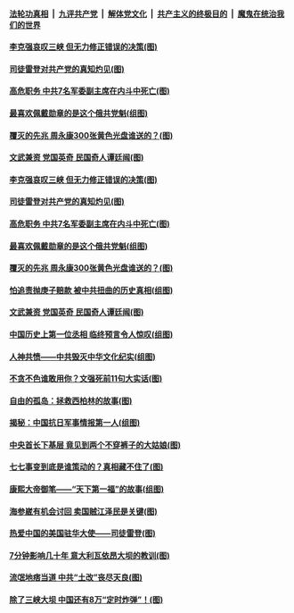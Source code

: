 ####  [法轮功真相](../../../../basic/blob/master/README.md?t=07101731) &nbsp;|&nbsp; [九评共产党](../../../../9ping.md/blob/master/README.md?t=07101731) &nbsp;|&nbsp; [解体党文化](../../../../jtdwh.md/blob/master/README.md?t=07101731)  &nbsp;|&nbsp; [共产主义的终极目的](../../../../gczydzjmd.md/blob/master/README.md?t=07101731) &nbsp;|&nbsp; [魔鬼在统治我们的世界](../../../../mgztzwmdsj.md/blob/master/README.md?t=07101731) 

#### [李克强哀叹三峡 但无力修正错误的决策(图)](../pages/p6/937538.md?t=07101731) 

#### [司徒雷登对共产党的真知灼见(图)](../pages/p6/934960.md?t=07101731) 

#### [高危职务 中共7名军委副主席在内斗中死亡(图)](../pages/p6/937966.md?t=07101731) 

#### [最喜欢佩戴勋章的是这个俄共党魁(组图)](../pages/p6/938666.md?t=07101731) 

#### [覆灭的先兆 周永康300张黄色光盘谁送的？(图)](../pages/p6/938537.md?t=07101731) 

#### [文武兼资 党国英奇 民国奇人谭廷闿(图)](../pages/p6/938512.md?t=07101731) 

#### [李克强哀叹三峡 但无力修正错误的决策(图)](../pages/p6/937538.md?t=07101731) 

#### [司徒雷登对共产党的真知灼见(图)](../pages/p6/934960.md?t=07101731) 

#### [高危职务 中共7名军委副主席在内斗中死亡(图)](../pages/p6/937966.md?t=07101731) 

#### [最喜欢佩戴勋章的是这个俄共党魁(组图)](../pages/p6/938666.md?t=07101731) 

#### [覆灭的先兆 周永康300张黄色光盘谁送的？(图)](../pages/p6/938537.md?t=07101731) 

#### [怕追责抛庚子赔款 被中共扭曲的历史真相(组图)](../pages/p6/938779.md?t=07101731) 

#### [文武兼资 党国英奇 民国奇人谭廷闿(图)](../pages/p6/938512.md?t=07101731) 

#### [中国历史上第一位丞相 临终预言令人惊叹(组图)](../pages/p6/938665.md?t=07101731) 

#### [人神共愤——中共毁灭中华文化纪实(组图)](../pages/p6/938791.md?t=07101731) 

#### [不贪不色谁敢用你？文强死前11句大实话(图)](../pages/p6/938533.md?t=07101731) 

#### [自由的孤岛：拯救西柏林的故事(图)](../pages/p6/938683.md?t=07101731) 

#### [揭秘：中国抗日军事情报第一人(组图)](../pages/p6/938662.md?t=07101731) 

#### [中央首长下基层 竟见到两个不穿裤子的大姑娘(图)](../pages/p6/937961.md?t=07101731) 

#### [七七事变到底是谁策动的？真相藏不住了(图)](../pages/p6/918522.md?t=07101731) 

#### [康熙大帝御笔——“天下第一福”的故事(组图)](../pages/p6/938350.md?t=07101731) 

#### [海参崴有机会讨回 卖国贼江泽民是关键(图)](../pages/p6/938782.md?t=07101731) 

#### [热爱中国的美国驻华大使——司徒雷登(图)](../pages/p6/934961.md?t=07101731) 

#### [7分钟影响几十年 意大利瓦依昂大坝的教训(图)](../pages/p6/937542.md?t=07101731) 

#### [流氓地痞当道 中共“土改”丧尽天良(图)](../pages/p6/937896.md?t=07101731) 

#### [除了三峡大坝 中国还有8万“定时炸弹”！(图)](../pages/p6/937540.md?t=07101731) 

